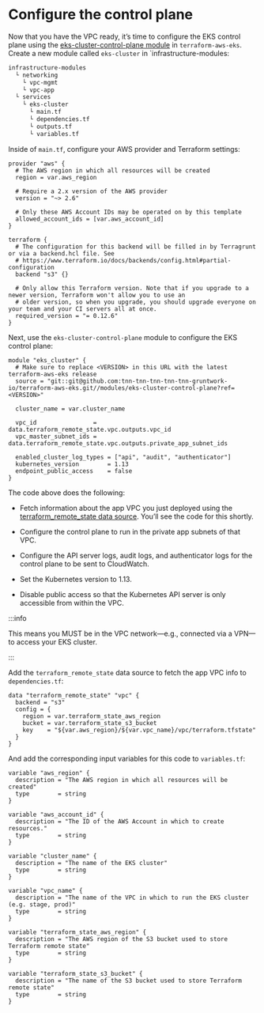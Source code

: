 # Configure the control plane

Now that you have the VPC ready, it’s time to configure the EKS control plane using the
[eks-cluster-control-plane module](https://github.com/tnn-tnn-tnn-tnn-tnn-gruntwork-io/terraform-aws-eks/tree/master/modules/eks-cluster-control-plane)
in `terraform-aws-eks`. Create a new module called `eks-cluster` in \`infrastructure-modules:

```bash
infrastructure-modules
  └ networking
    └ vpc-mgmt
    └ vpc-app
  └ services
    └ eks-cluster
      └ main.tf
      └ dependencies.tf
      └ outputs.tf
      └ variables.tf
```

Inside of `main.tf`, configure your AWS provider and Terraform settings:

```hcl title=infrastructure-modules/services/eks-cluster/main.tf
provider "aws" {
  # The AWS region in which all resources will be created
  region = var.aws_region

  # Require a 2.x version of the AWS provider
  version = "~> 2.6"

  # Only these AWS Account IDs may be operated on by this template
  allowed_account_ids = [var.aws_account_id]
}

terraform {
  # The configuration for this backend will be filled in by Terragrunt or via a backend.hcl file. See
  # https://www.terraform.io/docs/backends/config.html#partial-configuration
  backend "s3" {}

  # Only allow this Terraform version. Note that if you upgrade to a newer version, Terraform won't allow you to use an
  # older version, so when you upgrade, you should upgrade everyone on your team and your CI servers all at once.
  required_version = "= 0.12.6"
}
```

Next, use the `eks-cluster-control-plane` module to configure the EKS control plane:

```hcl title=infrastructure-modules/services/eks-cluster/main.tf
module "eks_cluster" {
  # Make sure to replace <VERSION> in this URL with the latest terraform-aws-eks release
  source = "git::git@github.com:tnn-tnn-tnn-tnn-tnn-gruntwork-io/terraform-aws-eks.git//modules/eks-cluster-control-plane?ref=<VERSION>"

  cluster_name = var.cluster_name

  vpc_id                = data.terraform_remote_state.vpc.outputs.vpc_id
  vpc_master_subnet_ids = data.terraform_remote_state.vpc.outputs.private_app_subnet_ids

  enabled_cluster_log_types = ["api", "audit", "authenticator"]
  kubernetes_version        = 1.13
  endpoint_public_access    = false
}
```

The code above does the following:

- Fetch information about the app VPC you just deployed using the
  [terraform_remote_state data source](https://www.terraform.io/docs/providers/terraform/d/remote_state.html). You’ll see
  the code for this shortly.

- Configure the control plane to run in the private app subnets of that VPC.

- Configure the API server logs, audit logs, and authenticator logs for the control plane to be sent to CloudWatch.

- Set the Kubernetes version to 1.13.

- Disable public access so that the Kubernetes API server is only accessible from within the VPC.

:::info

This means you MUST be in the VPC network—e.g., connected via a VPN—to access your EKS cluster.

:::

Add the `terraform_remote_state` data source to fetch the app VPC info to `dependencies.tf`:

```hcl title=infrastructure-modules/services/eks-cluster/dependencies.tf
data "terraform_remote_state" "vpc" {
  backend = "s3"
  config = {
    region = var.terraform_state_aws_region
    bucket = var.terraform_state_s3_bucket
    key    = "${var.aws_region}/${var.vpc_name}/vpc/terraform.tfstate"
  }
}
```

And add the corresponding input variables for this code to `variables.tf`:

```hcl title=infrastructure-modules/services/eks-cluster/variables.tf
variable "aws_region" {
  description = "The AWS region in which all resources will be created"
  type        = string
}

variable "aws_account_id" {
  description = "The ID of the AWS Account in which to create resources."
  type        = string
}

variable "cluster_name" {
  description = "The name of the EKS cluster"
  type        = string
}

variable "vpc_name" {
  description = "The name of the VPC in which to run the EKS cluster (e.g. stage, prod)"
  type        = string
}

variable "terraform_state_aws_region" {
  description = "The AWS region of the S3 bucket used to store Terraform remote state"
  type        = string
}

variable "terraform_state_s3_bucket" {
  description = "The name of the S3 bucket used to store Terraform remote state"
  type        = string
}
```
